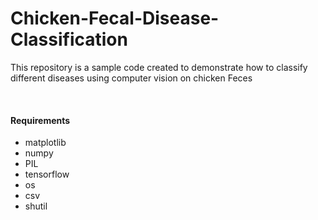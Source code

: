 # Chicken-Fecal-Disease-Classification

<p>This repository is a sample code created to demonstrate how to classify different diseases using computer vision on chicken Feces</p> 
<br>
<h4>Requirements</h4>
<ul>
  <li>matplotlib</li>
  <li>numpy</li>
  <li>PIL</li>
  <li>tensorflow</li>
  <li>os</li>
  <li>csv</li>
  <li>shutil</li>
</ul>
